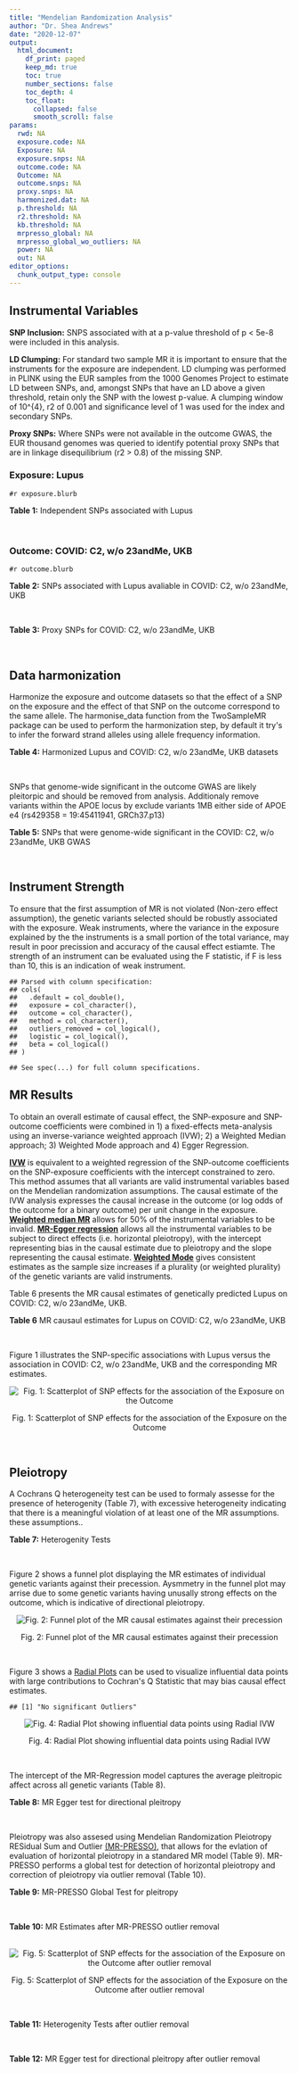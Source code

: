 ```yaml
---
title: "Mendelian Randomization Analysis"
author: "Dr. Shea Andrews"
date: "2020-12-07"
output:
  html_document:
    df_print: paged
    keep_md: true
    toc: true
    number_sections: false
    toc_depth: 4
    toc_float:
      collapsed: false
      smooth_scroll: false
params:
  rwd: NA
  exposure.code: NA
  Exposure: NA
  exposure.snps: NA
  outcome.code: NA
  Outcome: NA
  outcome.snps: NA
  proxy.snps: NA
  harmonized.dat: NA
  p.threshold: NA
  r2.threshold: NA
  kb.threshold: NA
  mrpresso_global: NA
  mrpresso_global_wo_outliers: NA
  power: NA
  out: NA
editor_options:
  chunk_output_type: console
---
```







## Instrumental Variables
**SNP Inclusion:** SNPS associated with at a p-value threshold of p < 5e-8 were included in this analysis.
<br>

**LD Clumping:** For standard two sample MR it is important to ensure that the instruments for the exposure are independent. LD clumping was performed in PLINK using the EUR samples from the 1000 Genomes Project to estimate LD between SNPs, and, amongst SNPs that have an LD above a given threshold, retain only the SNP with the lowest p-value. A clumping window of 10^{4}, r2 of 0.001 and significance level of 1 was used for the index and secondary SNPs.
<br>

**Proxy SNPs:** Where SNPs were not available in the outcome GWAS, the EUR thousand genomes was queried to identify potential proxy SNPs that are in linkage disequilibrium (r2 > 0.8) of the missing SNP.
<br>

### Exposure: Lupus
`#r exposure.blurb`
<br>

**Table 1:** Independent SNPs associated with Lupus
<div data-pagedtable="false">
  <script data-pagedtable-source type="application/json">
{"columns":[{"label":["SNP"],"name":[1],"type":["chr"],"align":["left"]},{"label":["CHROM"],"name":[2],"type":["dbl"],"align":["right"]},{"label":["POS"],"name":[3],"type":["dbl"],"align":["right"]},{"label":["REF"],"name":[4],"type":["chr"],"align":["left"]},{"label":["ALT"],"name":[5],"type":["chr"],"align":["left"]},{"label":["AF"],"name":[6],"type":["dbl"],"align":["right"]},{"label":["BETA"],"name":[7],"type":["dbl"],"align":["right"]},{"label":["SE"],"name":[8],"type":["dbl"],"align":["right"]},{"label":["Z"],"name":[9],"type":["dbl"],"align":["right"]},{"label":["P"],"name":[10],"type":["dbl"],"align":["right"]},{"label":["N"],"name":[11],"type":["dbl"],"align":["right"]},{"label":["TRAIT"],"name":[12],"type":["chr"],"align":["left"]}],"data":[{"1":"rs4661543","2":"1","3":"15229101","4":"T","5":"G","6":"0.89366400","7":"0.2744370","8":"0.04237546","9":"6.476320","10":"9.39891e-11","11":"23210","12":"Lupus"},{"1":"rs6679677","2":"1","3":"114303808","4":"C","5":"A","6":"0.13198000","7":"0.3364722","8":"0.04648538","9":"7.238238","10":"4.54552e-13","11":"23210","12":"Lupus"},{"1":"rs6671847","2":"1","3":"161478810","4":"G","5":"A","6":"0.43811600","7":"0.1988509","8":"0.02896508","9":"6.865193","10":"6.64016e-12","11":"23210","12":"Lupus"},{"1":"rs10912578","2":"1","3":"173251856","4":"A","5":"G","6":"0.69282600","7":"-0.2468600","8":"0.03099180","9":"-7.965340","10":"1.64776e-15","11":"23210","12":"Lupus"},{"1":"rs4916215","2":"1","3":"173314540","4":"C","5":"T","6":"0.77431100","7":"0.2231440","8":"0.03396932","9":"6.568970","10":"5.06636e-11","11":"23210","12":"Lupus"},{"1":"rs17849501","2":"1","3":"183542323","4":"C","5":"T","6":"0.04266520","7":"0.8109302","8":"0.04986423","9":"16.262763","10":"1.81370e-59","11":"23210","12":"Lupus"},{"1":"rs12094036","2":"1","3":"183558174","4":"T","5":"C","6":"0.06648550","7":"-0.3285041","8":"0.05785948","9":"-5.677618","10":"1.36583e-08","11":"23210","12":"Lupus"},{"1":"rs34703115","2":"2","3":"40282854","4":"T","5":"C","6":"0.05253620","7":"-0.6161861","8":"0.10477761","9":"-5.880895","10":"4.08053e-09","11":"23210","12":"Lupus"},{"1":"rs268124","2":"2","3":"65654364","4":"C","5":"T","6":"0.70927300","7":"0.1863300","8":"0.03237026","9":"5.756200","10":"8.60306e-09","11":"23210","12":"Lupus"},{"1":"rs13019891","2":"2","3":"113829869","4":"G","5":"T","6":"0.42580400","7":"-0.5621189","8":"0.02903360","9":"-19.360981","10":"1.64719e-83","11":"23210","12":"Lupus"},{"1":"rs2459611","2":"2","3":"191939187","4":"C","5":"T","6":"0.91986900","7":"0.2613650","8":"0.04524500","9":"5.776660","10":"7.62003e-09","11":"23210","12":"Lupus"},{"1":"rs4274624","2":"2","3":"191958656","4":"C","5":"T","6":"0.79354100","7":"-0.5596160","8":"0.03267912","9":"-17.124600","10":"9.73273e-66","11":"23210","12":"Lupus"},{"1":"rs10048743","2":"2","3":"213890232","4":"G","5":"T","6":"0.86960500","7":"-0.2311120","8":"0.04120563","9":"-5.608740","10":"2.03803e-08","11":"23210","12":"Lupus"},{"1":"rs10200680","2":"2","3":"223961877","4":"C","5":"T","6":"0.12876900","7":"-0.2484614","8":"0.04248350","9":"-5.848421","10":"4.96262e-09","11":"23210","12":"Lupus"},{"1":"rs2573219","2":"2","3":"233288667","4":"A","5":"C","6":"0.11355300","7":"0.5877867","8":"0.04292917","9":"13.692012","10":"1.13327e-42","11":"23210","12":"Lupus"},{"1":"rs9852014","2":"3","3":"129084581","4":"A","5":"G","6":"0.08055150","7":"0.6205765","8":"0.04927268","9":"12.594737","10":"2.25712e-36","11":"23210","12":"Lupus"},{"1":"rs1464446","2":"3","3":"146601295","4":"G","5":"T","6":"0.19522400","7":"-0.3285041","8":"0.04014973","9":"-8.181975","10":"2.79229e-16","11":"23210","12":"Lupus"},{"1":"rs13136219","2":"4","3":"102743687","4":"C","5":"T","6":"0.33503600","7":"-0.1743534","8":"0.02778696","9":"-6.274648","10":"3.50427e-10","11":"23210","12":"Lupus"},{"1":"rs4388254","2":"5","3":"133428601","4":"C","5":"T","6":"0.04080520","7":"0.3784364","8":"0.06039767","9":"6.265745","10":"3.71046e-10","11":"23210","12":"Lupus"},{"1":"rs1078324","2":"5","3":"149202268","4":"C","5":"A","6":"0.06524100","7":"-0.7133499","8":"0.07816647","9":"-9.126034","10":"7.10544e-20","11":"23210","12":"Lupus"},{"1":"rs6889239","2":"5","3":"150457771","4":"T","5":"C","6":"0.25117800","7":"0.2776317","8":"0.03173996","9":"8.747072","10":"2.18960e-18","11":"23210","12":"Lupus"},{"1":"rs2431697","2":"5","3":"159879978","4":"T","5":"C","6":"0.40740100","7":"-0.2231436","8":"0.02929643","9":"-7.616749","10":"2.60144e-14","11":"23210","12":"Lupus"},{"1":"rs12524498","2":"6","3":"31444187","4":"G","5":"T","6":"0.02318840","7":"-0.6733446","8":"0.12079282","9":"-5.574376","10":"2.48419e-08","11":"23210","12":"Lupus"},{"1":"rs389884","2":"6","3":"31940897","4":"A","5":"G","6":"0.10729800","7":"0.9282193","8":"0.04323190","9":"21.470703","10":"2.92560e-102","11":"23210","12":"Lupus"},{"1":"rs79197920","2":"6","3":"32455569","4":"C","5":"T","6":"0.65625000","7":"-0.4510760","8":"0.03341812","9":"-13.497900","10":"1.60819e-41","11":"23210","12":"Lupus"},{"1":"rs113753702","2":"6","3":"32471064","4":"T","5":"C","6":"0.43790100","7":"-0.3856625","8":"0.03422480","9":"-11.268508","10":"1.87724e-29","11":"23210","12":"Lupus"},{"1":"rs77062257","2":"6","3":"32620764","4":"A","5":"T","6":"0.16741300","7":"-0.4620355","8":"0.04802120","9":"-9.621488","10":"6.48854e-22","11":"23210","12":"Lupus"},{"1":"rs2097294","2":"6","3":"32779583","4":"C","5":"T","6":"0.00875099","7":"0.6981347","8":"0.06965172","9":"10.023223","10":"1.20508e-23","11":"23210","12":"Lupus"},{"1":"rs7768653","2":"6","3":"106574794","4":"C","5":"T","6":"0.60770100","7":"-0.2070140","8":"0.02968907","9":"-6.972740","10":"3.10827e-12","11":"23210","12":"Lupus"},{"1":"rs58721818","2":"6","3":"138243739","4":"C","5":"T","6":"0.03142030","7":"0.6575200","8":"0.07559407","9":"8.698037","10":"3.37674e-18","11":"23210","12":"Lupus"},{"1":"rs35000415","2":"7","3":"128585616","4":"C","5":"T","6":"0.14785900","7":"0.5877867","8":"0.04153895","9":"14.150252","10":"1.86090e-45","11":"23210","12":"Lupus"},{"1":"rs2736332","2":"8","3":"11339965","4":"G","5":"C","6":"0.24709300","7":"0.2776317","8":"0.03206938","9":"8.657222","10":"4.83401e-18","11":"23210","12":"Lupus"},{"1":"rs7823055","2":"8","3":"55511676","4":"G","5":"T","6":"0.57587300","7":"-0.3506570","8":"0.02862084","9":"-12.251800","10":"1.64303e-34","11":"23210","12":"Lupus"},{"1":"rs7097397","2":"10","3":"50025396","4":"G","5":"A","6":"0.35511500","7":"-0.1863296","8":"0.02871184","9":"-6.489643","10":"8.60398e-11","11":"23210","12":"Lupus"},{"1":"rs7899626","2":"10","3":"63825561","4":"C","5":"T","6":"0.32037800","7":"0.1823216","8":"0.03325319","9":"5.482830","10":"4.18576e-08","11":"23210","12":"Lupus"},{"1":"rs58688157","2":"11","3":"625085","4":"A","5":"G","6":"0.26210400","7":"-0.2231436","8":"0.03356474","9":"-6.648154","10":"2.96791e-11","11":"23210","12":"Lupus"},{"1":"rs353608","2":"11","3":"35101738","4":"A","5":"G","6":"0.53012700","7":"0.1863300","8":"0.02801977","9":"6.649930","10":"2.93228e-11","11":"23210","12":"Lupus"},{"1":"rs73050535","2":"12","3":"5012503","4":"C","5":"T","6":"0.01180100","7":"-0.7133499","8":"0.12413416","9":"-5.746604","10":"9.10536e-09","11":"23210","12":"Lupus"},{"1":"rs597808","2":"12","3":"111973358","4":"A","5":"G","6":"0.54462300","7":"-0.1625189","8":"0.02947364","9":"-5.514043","10":"3.50683e-08","11":"23210","12":"Lupus"},{"1":"rs1143679","2":"16","3":"31276811","4":"G","5":"A","6":"0.12236000","7":"0.5822156","8":"0.03998663","9":"14.560256","10":"5.02694e-48","11":"23210","12":"Lupus"},{"1":"rs13332649","2":"16","3":"85966683","4":"A","5":"G","6":"0.23690900","7":"-0.3147107","8":"0.03756825","9":"-8.377040","10":"5.42755e-17","11":"23210","12":"Lupus"},{"1":"rs143123127","2":"17","3":"38007190","4":"G","5":"A","6":"0.05919850","7":"0.4700036","8":"0.08403420","9":"5.593004","10":"2.23174e-08","11":"23210","12":"Lupus"},{"1":"rs35251378","2":"19","3":"10459969","4":"G","5":"A","6":"0.28126200","7":"-0.2357223","8":"0.03242656","9":"-7.269422","10":"3.61030e-13","11":"23210","12":"Lupus"},{"1":"rs73068668","2":"19","3":"55763262","4":"G","5":"A","6":"0.05480940","7":"-0.3147107","8":"0.05749035","9":"-5.474149","10":"4.39618e-08","11":"23210","12":"Lupus"},{"1":"rs3747093","2":"22","3":"21984379","4":"G","5":"A","6":"0.19129500","7":"0.2623643","8":"0.03450549","9":"7.603552","10":"2.88112e-14","11":"23210","12":"Lupus"}],"options":{"columns":{"min":{},"max":[10]},"rows":{"min":[10],"max":[10]},"pages":{}}}
  </script>
</div>
<br>

### Outcome: COVID: C2, w/o 23andMe, UKB
`#r outcome.blurb`
<br>

**Table 2:** SNPs associated with Lupus avaliable in COVID: C2, w/o 23andMe, UKB
<div data-pagedtable="false">
  <script data-pagedtable-source type="application/json">
{"columns":[{"label":["SNP"],"name":[1],"type":["chr"],"align":["left"]},{"label":["CHROM"],"name":[2],"type":["dbl"],"align":["right"]},{"label":["POS"],"name":[3],"type":["dbl"],"align":["right"]},{"label":["REF"],"name":[4],"type":["chr"],"align":["left"]},{"label":["ALT"],"name":[5],"type":["chr"],"align":["left"]},{"label":["AF"],"name":[6],"type":["dbl"],"align":["right"]},{"label":["BETA"],"name":[7],"type":["dbl"],"align":["right"]},{"label":["SE"],"name":[8],"type":["dbl"],"align":["right"]},{"label":["Z"],"name":[9],"type":["dbl"],"align":["right"]},{"label":["P"],"name":[10],"type":["dbl"],"align":["right"]},{"label":["N"],"name":[11],"type":["dbl"],"align":["right"]},{"label":["TRAIT"],"name":[12],"type":["chr"],"align":["left"]}],"data":[{"1":"rs4661543","2":"1","3":"15229101","4":"T","5":"G","6":"0.87790","7":"0.0313680","8":"0.023148","9":"1.35510627","10":"0.17540","11":"875223","12":"covid_vs._population__eur_w/o_23andMe__ukbb"},{"1":"rs6679677","2":"1","3":"114303808","4":"C","5":"A","6":"0.13620","7":"-0.0176830","8":"0.025996","9":"-0.68022003","10":"0.49640","11":"926803","12":"covid_vs._population__eur_w/o_23andMe__ukbb"},{"1":"rs6671847","2":"1","3":"161478810","4":"G","5":"A","6":"0.48470","7":"0.0169070","8":"0.017049","9":"0.99167107","10":"0.32140","11":"910464","12":"covid_vs._population__eur_w/o_23andMe__ukbb"},{"1":"rs10912578","2":"1","3":"173251856","4":"A","5":"G","6":"0.67670","7":"-0.0110020","8":"0.019658","9":"-0.55967036","10":"0.57570","11":"902008","12":"covid_vs._population__eur_w/o_23andMe__ukbb"},{"1":"rs4916215","2":"1","3":"173314540","4":"C","5":"T","6":"0.74930","7":"-0.0117020","8":"0.017533","9":"-0.66742714","10":"0.50450","11":"921184","12":"covid_vs._population__eur_w/o_23andMe__ukbb"},{"1":"rs17849501","2":"1","3":"183542323","4":"C","5":"T","6":"0.05602","7":"0.0149550","8":"0.035442","9":"0.42195700","10":"0.67310","11":"921184","12":"covid_vs._population__eur_w/o_23andMe__ukbb"},{"1":"rs12094036","2":"1","3":"183558174","4":"T","5":"C","6":"0.08955","7":"0.0340510","8":"0.028721","9":"1.18557850","10":"0.23580","11":"921184","12":"covid_vs._population__eur_w/o_23andMe__ukbb"},{"1":"rs34703115","2":"2","3":"40282854","4":"T","5":"C","6":"0.04201","7":"0.0235170","8":"0.045117","9":"0.52124476","10":"0.60220","11":"926803","12":"covid_vs._population__eur_w/o_23andMe__ukbb"},{"1":"rs268124","2":"2","3":"65654364","4":"C","5":"T","6":"0.70250","7":"-0.0169730","8":"0.019014","9":"-0.89265804","10":"0.37200","11":"916747","12":"covid_vs._population__eur_w/o_23andMe__ukbb"},{"1":"rs13019891","2":"2","3":"113829869","4":"G","5":"T","6":"0.44820","7":"-0.0017988","8":"0.016629","9":"-0.10817247","10":"0.91390","11":"916747","12":"covid_vs._population__eur_w/o_23andMe__ukbb"},{"1":"rs2459611","2":"2","3":"191939187","4":"C","5":"T","6":"0.90770","7":"0.0045164","8":"0.026956","9":"0.16754711","10":"0.86690","11":"916747","12":"covid_vs._population__eur_w/o_23andMe__ukbb"},{"1":"rs4274624","2":"2","3":"191958656","4":"C","5":"T","6":"0.77130","7":"0.0116180","8":"0.018555","9":"0.62613851","10":"0.53120","11":"926803","12":"covid_vs._population__eur_w/o_23andMe__ukbb"},{"1":"rs10048743","2":"2","3":"213890232","4":"G","5":"T","6":"0.82940","7":"-0.0187030","8":"0.022074","9":"-0.84728640","10":"0.39680","11":"926800","12":"covid_vs._population__eur_w/o_23andMe__ukbb"},{"1":"rs10200680","2":"2","3":"223961877","4":"C","5":"T","6":"0.15470","7":"0.0323790","8":"0.021743","9":"1.48916893","10":"0.13640","11":"926803","12":"covid_vs._population__eur_w/o_23andMe__ukbb"},{"1":"rs2573219","2":"2","3":"233288667","4":"A","5":"C","6":"0.10090","7":"-0.0374860","8":"0.026927","9":"-1.39213429","10":"0.16390","11":"926803","12":"covid_vs._population__eur_w/o_23andMe__ukbb"},{"1":"rs9852014","2":"3","3":"129084581","4":"A","5":"G","6":"0.08735","7":"-0.0046605","8":"0.031460","9":"-0.14814050","10":"0.88220","11":"916747","12":"covid_vs._population__eur_w/o_23andMe__ukbb"},{"1":"rs1464446","2":"3","3":"146601295","4":"G","5":"T","6":"0.20010","7":"-0.0135710","8":"0.021532","9":"-0.63027122","10":"0.52850","11":"917019","12":"covid_vs._population__eur_w/o_23andMe__ukbb"},{"1":"rs13136219","2":"4","3":"102743687","4":"C","5":"T","6":"0.35160","7":"-0.0043927","8":"0.015877","9":"-0.27667066","10":"0.78200","11":"926803","12":"covid_vs._population__eur_w/o_23andMe__ukbb"},{"1":"rs4388254","2":"5","3":"133428601","4":"C","5":"T","6":"0.07271","7":"0.0378050","8":"0.037239","9":"1.01519912","10":"0.31000","11":"916747","12":"covid_vs._population__eur_w/o_23andMe__ukbb"},{"1":"rs1078324","2":"5","3":"149202268","4":"C","5":"A","6":"0.06479","7":"0.0449480","8":"0.032235","9":"1.39438499","10":"0.16320","11":"926139","12":"covid_vs._population__eur_w/o_23andMe__ukbb"},{"1":"rs6889239","2":"5","3":"150457771","4":"T","5":"C","6":"0.25960","7":"-0.0164640","8":"0.018831","9":"-0.87430301","10":"0.38190","11":"916747","12":"covid_vs._population__eur_w/o_23andMe__ukbb"},{"1":"rs2431697","2":"5","3":"159879978","4":"T","5":"C","6":"0.40810","7":"-0.0280160","8":"0.015438","9":"-1.81474284","10":"0.06957","11":"926803","12":"covid_vs._population__eur_w/o_23andMe__ukbb"},{"1":"rs12524498","2":"6","3":"31444187","4":"G","5":"T","6":"0.03714","7":"0.0270040","8":"0.055720","9":"0.48463747","10":"0.62790","11":"896753","12":"covid_vs._population__eur_w/o_23andMe__ukbb"},{"1":"rs389884","2":"6","3":"31940897","4":"A","5":"G","6":"0.10850","7":"-0.0193300","8":"0.027588","9":"-0.70066696","10":"0.48350","11":"900868","12":"covid_vs._population__eur_w/o_23andMe__ukbb"},{"1":"rs77062257","2":"6","3":"32620764","4":"A","5":"T","6":"0.12960","7":"-0.0491640","8":"0.031086","9":"-1.58154796","10":"0.11380","11":"536800","12":"covid_vs._population__eur_w/o_23andMe__ukbb"},{"1":"rs7768653","2":"6","3":"106574794","4":"C","5":"T","6":"0.56950","7":"0.0098801","8":"0.015812","9":"0.62484822","10":"0.53210","11":"926139","12":"covid_vs._population__eur_w/o_23andMe__ukbb"},{"1":"rs58721818","2":"6","3":"138243739","4":"C","5":"T","6":"0.03662","7":"-0.0041419","8":"0.047220","9":"-0.08771495","10":"0.93010","11":"927102","12":"covid_vs._population__eur_w/o_23andMe__ukbb"},{"1":"rs35000415","2":"7","3":"128585616","4":"C","5":"T","6":"0.14350","7":"0.0129990","8":"0.023855","9":"0.54491721","10":"0.58580","11":"927103","12":"covid_vs._population__eur_w/o_23andMe__ukbb"},{"1":"rs2736332","2":"8","3":"11339965","4":"G","5":"C","6":"0.25610","7":"0.0082380","8":"0.017454","9":"0.47198350","10":"0.63690","11":"927103","12":"covid_vs._population__eur_w/o_23andMe__ukbb"},{"1":"rs7823055","2":"8","3":"55511676","4":"G","5":"T","6":"0.56600","7":"0.0167740","8":"0.018614","9":"0.90114967","10":"0.36750","11":"907627","12":"covid_vs._population__eur_w/o_23andMe__ukbb"},{"1":"rs7097397","2":"10","3":"50025396","4":"G","5":"A","6":"0.36690","7":"0.0189320","8":"0.015778","9":"1.19989859","10":"0.23020","11":"926803","12":"covid_vs._population__eur_w/o_23andMe__ukbb"},{"1":"rs7899626","2":"10","3":"63825561","4":"C","5":"T","6":"0.34140","7":"-0.0047033","8":"0.017783","9":"-0.26448293","10":"0.79140","11":"916747","12":"covid_vs._population__eur_w/o_23andMe__ukbb"},{"1":"rs58688157","2":"11","3":"625085","4":"A","5":"G","6":"0.24380","7":"0.0211920","8":"0.018671","9":"1.13502223","10":"0.25640","11":"916747","12":"covid_vs._population__eur_w/o_23andMe__ukbb"},{"1":"rs353608","2":"11","3":"35101738","4":"A","5":"G","6":"0.51810","7":"0.0088334","8":"0.016565","9":"0.53325687","10":"0.59390","11":"916083","12":"covid_vs._population__eur_w/o_23andMe__ukbb"},{"1":"rs73050535","2":"12","3":"5012503","4":"C","5":"T","6":"0.02258","7":"0.0772470","8":"0.055848","9":"1.38316502","10":"0.16660","11":"920820","12":"covid_vs._population__eur_w/o_23andMe__ukbb"},{"1":"rs597808","2":"12","3":"111973358","4":"A","5":"G","6":"0.57020","7":"0.0230790","8":"0.016884","9":"1.36691542","10":"0.17160","11":"910686","12":"covid_vs._population__eur_w/o_23andMe__ukbb"},{"1":"rs1143679","2":"16","3":"31276811","4":"G","5":"A","6":"0.12280","7":"-0.0432830","8":"0.025979","9":"-1.66607645","10":"0.09569","11":"910986","12":"covid_vs._population__eur_w/o_23andMe__ukbb"},{"1":"rs13332649","2":"16","3":"85966683","4":"A","5":"G","6":"0.27230","7":"0.0311980","8":"0.018573","9":"1.67975017","10":"0.09300","11":"926803","12":"covid_vs._population__eur_w/o_23andMe__ukbb"},{"1":"rs35251378","2":"19","3":"10459969","4":"G","5":"A","6":"0.27230","7":"0.0393280","8":"0.018376","9":"2.14018285","10":"0.03234","11":"916747","12":"covid_vs._population__eur_w/o_23andMe__ukbb"},{"1":"rs73068668","2":"19","3":"55763262","4":"G","5":"A","6":"0.07870","7":"-0.0604960","8":"0.032455","9":"-1.86399630","10":"0.06232","11":"916747","12":"covid_vs._population__eur_w/o_23andMe__ukbb"},{"1":"rs3747093","2":"22","3":"21984379","4":"G","5":"A","6":"0.23850","7":"0.0317960","8":"0.020415","9":"1.55748224","10":"0.11940","11":"916747","12":"covid_vs._population__eur_w/o_23andMe__ukbb"},{"1":"rs79197920","2":"NA","3":"NA","4":"NA","5":"NA","6":"NA","7":"NA","8":"NA","9":"NA","10":"NA","11":"NA","12":"NA"},{"1":"rs113753702","2":"NA","3":"NA","4":"NA","5":"NA","6":"NA","7":"NA","8":"NA","9":"NA","10":"NA","11":"NA","12":"NA"},{"1":"rs2097294","2":"NA","3":"NA","4":"NA","5":"NA","6":"NA","7":"NA","8":"NA","9":"NA","10":"NA","11":"NA","12":"NA"},{"1":"rs143123127","2":"NA","3":"NA","4":"NA","5":"NA","6":"NA","7":"NA","8":"NA","9":"NA","10":"NA","11":"NA","12":"NA"}],"options":{"columns":{"min":{},"max":[10]},"rows":{"min":[10],"max":[10]},"pages":{}}}
  </script>
</div>
<br>

**Table 3:** Proxy SNPs for COVID: C2, w/o 23andMe, UKB
<div data-pagedtable="false">
  <script data-pagedtable-source type="application/json">
{"columns":[{"label":["target_snp"],"name":[1],"type":["chr"],"align":["left"]},{"label":["proxy_snp"],"name":[2],"type":["chr"],"align":["left"]},{"label":["ld.r2"],"name":[3],"type":["dbl"],"align":["right"]},{"label":["Dprime"],"name":[4],"type":["dbl"],"align":["right"]},{"label":["PHASE"],"name":[5],"type":["chr"],"align":["left"]},{"label":["X12"],"name":[6],"type":["lgl"],"align":["right"]},{"label":["CHROM"],"name":[7],"type":["dbl"],"align":["right"]},{"label":["POS"],"name":[8],"type":["dbl"],"align":["right"]},{"label":["REF.proxy"],"name":[9],"type":["chr"],"align":["left"]},{"label":["ALT.proxy"],"name":[10],"type":["lgl"],"align":["right"]},{"label":["AF"],"name":[11],"type":["dbl"],"align":["right"]},{"label":["BETA"],"name":[12],"type":["dbl"],"align":["right"]},{"label":["SE"],"name":[13],"type":["dbl"],"align":["right"]},{"label":["Z"],"name":[14],"type":["dbl"],"align":["right"]},{"label":["P"],"name":[15],"type":["dbl"],"align":["right"]},{"label":["N"],"name":[16],"type":["dbl"],"align":["right"]},{"label":["TRAIT"],"name":[17],"type":["chr"],"align":["left"]},{"label":["ref"],"name":[18],"type":["chr"],"align":["left"]},{"label":["ref.proxy"],"name":[19],"type":["lgl"],"align":["right"]},{"label":["alt"],"name":[20],"type":["chr"],"align":["left"]},{"label":["alt.proxy"],"name":[21],"type":["chr"],"align":["left"]},{"label":["ALT"],"name":[22],"type":["chr"],"align":["left"]},{"label":["REF"],"name":[23],"type":["chr"],"align":["left"]},{"label":["proxy.outcome"],"name":[24],"type":["lgl"],"align":["right"]}],"data":[{"1":"rs143123127","2":"rs112876941","3":"1","4":"1","5":"AT/GA","6":"NA","7":"17","8":"37922804","9":"A","10":"TRUE","11":"0.05542","12":"-0.013916","13":"0.04114","14":"-0.3382596","15":"0.7352","16":"926803","17":"covid_vs._population__eur_w/o_23andMe__ukbb","18":"A","19":"TRUE","20":"G","21":"A","22":"A","23":"G","24":"TRUE"},{"1":"rs79197920","2":"NA","3":"NA","4":"NA","5":"NA","6":"NA","7":"NA","8":"NA","9":"NA","10":"NA","11":"NA","12":"NA","13":"NA","14":"NA","15":"NA","16":"NA","17":"NA","18":"NA","19":"NA","20":"NA","21":"NA","22":"NA","23":"NA","24":"NA"},{"1":"rs113753702","2":"NA","3":"NA","4":"NA","5":"NA","6":"NA","7":"NA","8":"NA","9":"NA","10":"NA","11":"NA","12":"NA","13":"NA","14":"NA","15":"NA","16":"NA","17":"NA","18":"NA","19":"NA","20":"NA","21":"NA","22":"NA","23":"NA","24":"NA"},{"1":"rs2097294","2":"NA","3":"NA","4":"NA","5":"NA","6":"NA","7":"NA","8":"NA","9":"NA","10":"NA","11":"NA","12":"NA","13":"NA","14":"NA","15":"NA","16":"NA","17":"NA","18":"NA","19":"NA","20":"NA","21":"NA","22":"NA","23":"NA","24":"NA"}],"options":{"columns":{"min":{},"max":[10]},"rows":{"min":[10],"max":[10]},"pages":{}}}
  </script>
</div>
<br>

## Data harmonization
Harmonize the exposure and outcome datasets so that the effect of a SNP on the exposure and the effect of that SNP on the outcome correspond to the same allele. The harmonise_data function from the TwoSampleMR package can be used to perform the harmonization step, by default it try's to infer the forward strand alleles using allele frequency information.
<br>

**Table 4:** Harmonized Lupus and COVID: C2, w/o 23andMe, UKB datasets
<div data-pagedtable="false">
  <script data-pagedtable-source type="application/json">
{"columns":[{"label":["SNP"],"name":[1],"type":["chr"],"align":["left"]},{"label":["effect_allele.exposure"],"name":[2],"type":["chr"],"align":["left"]},{"label":["other_allele.exposure"],"name":[3],"type":["chr"],"align":["left"]},{"label":["effect_allele.outcome"],"name":[4],"type":["chr"],"align":["left"]},{"label":["other_allele.outcome"],"name":[5],"type":["chr"],"align":["left"]},{"label":["beta.exposure"],"name":[6],"type":["dbl"],"align":["right"]},{"label":["beta.outcome"],"name":[7],"type":["dbl"],"align":["right"]},{"label":["eaf.exposure"],"name":[8],"type":["dbl"],"align":["right"]},{"label":["eaf.outcome"],"name":[9],"type":["dbl"],"align":["right"]},{"label":["remove"],"name":[10],"type":["lgl"],"align":["right"]},{"label":["palindromic"],"name":[11],"type":["lgl"],"align":["right"]},{"label":["ambiguous"],"name":[12],"type":["lgl"],"align":["right"]},{"label":["id.outcome"],"name":[13],"type":["chr"],"align":["left"]},{"label":["chr.outcome"],"name":[14],"type":["dbl"],"align":["right"]},{"label":["pos.outcome"],"name":[15],"type":["dbl"],"align":["right"]},{"label":["se.outcome"],"name":[16],"type":["dbl"],"align":["right"]},{"label":["z.outcome"],"name":[17],"type":["dbl"],"align":["right"]},{"label":["pval.outcome"],"name":[18],"type":["dbl"],"align":["right"]},{"label":["samplesize.outcome"],"name":[19],"type":["dbl"],"align":["right"]},{"label":["outcome"],"name":[20],"type":["chr"],"align":["left"]},{"label":["mr_keep.outcome"],"name":[21],"type":["lgl"],"align":["right"]},{"label":["pval_origin.outcome"],"name":[22],"type":["chr"],"align":["left"]},{"label":["chr.exposure"],"name":[23],"type":["dbl"],"align":["right"]},{"label":["pos.exposure"],"name":[24],"type":["dbl"],"align":["right"]},{"label":["se.exposure"],"name":[25],"type":["dbl"],"align":["right"]},{"label":["z.exposure"],"name":[26],"type":["dbl"],"align":["right"]},{"label":["pval.exposure"],"name":[27],"type":["dbl"],"align":["right"]},{"label":["samplesize.exposure"],"name":[28],"type":["dbl"],"align":["right"]},{"label":["exposure"],"name":[29],"type":["chr"],"align":["left"]},{"label":["mr_keep.exposure"],"name":[30],"type":["lgl"],"align":["right"]},{"label":["pval_origin.exposure"],"name":[31],"type":["chr"],"align":["left"]},{"label":["id.exposure"],"name":[32],"type":["chr"],"align":["left"]},{"label":["action"],"name":[33],"type":["dbl"],"align":["right"]},{"label":["mr_keep"],"name":[34],"type":["lgl"],"align":["right"]},{"label":["pt"],"name":[35],"type":["dbl"],"align":["right"]},{"label":["pleitropy_keep"],"name":[36],"type":["lgl"],"align":["right"]},{"label":["mrpresso_RSSobs"],"name":[37],"type":["lgl"],"align":["right"]},{"label":["mrpresso_pval"],"name":[38],"type":["lgl"],"align":["right"]},{"label":["mrpresso_keep"],"name":[39],"type":["lgl"],"align":["right"]}],"data":[{"1":"rs10048743","2":"T","3":"G","4":"T","5":"G","6":"-0.2311120","7":"-0.0187030","8":"0.8696050","9":"0.82940","10":"FALSE","11":"FALSE","12":"FALSE","13":"smSrbu","14":"2","15":"213890232","16":"0.022074","17":"-0.84728640","18":"0.39680","19":"926800","20":"covidhgi2020anaC2v4eurwoukbb","21":"TRUE","22":"reported","23":"2","24":"213890232","25":"0.04120563","26":"-5.608740","27":"2.03803e-08","28":"23210","29":"Betham2015lupus","30":"TRUE","31":"reported","32":"12dRhV","33":"2","34":"TRUE","35":"5e-08","36":"TRUE","37":"NA","38":"NA","39":"TRUE"},{"1":"rs10200680","2":"T","3":"C","4":"T","5":"C","6":"-0.2484614","7":"0.0323790","8":"0.1287690","9":"0.15470","10":"FALSE","11":"FALSE","12":"FALSE","13":"smSrbu","14":"2","15":"223961877","16":"0.021743","17":"1.48916893","18":"0.13640","19":"926803","20":"covidhgi2020anaC2v4eurwoukbb","21":"TRUE","22":"reported","23":"2","24":"223961877","25":"0.04248350","26":"-5.848421","27":"4.96262e-09","28":"23210","29":"Betham2015lupus","30":"TRUE","31":"reported","32":"12dRhV","33":"2","34":"TRUE","35":"5e-08","36":"TRUE","37":"NA","38":"NA","39":"TRUE"},{"1":"rs1078324","2":"A","3":"C","4":"A","5":"C","6":"-0.7133499","7":"0.0449480","8":"0.0652410","9":"0.06479","10":"FALSE","11":"FALSE","12":"FALSE","13":"smSrbu","14":"5","15":"149202268","16":"0.032235","17":"1.39438499","18":"0.16320","19":"926139","20":"covidhgi2020anaC2v4eurwoukbb","21":"TRUE","22":"reported","23":"5","24":"149202268","25":"0.07816647","26":"-9.126034","27":"7.10544e-20","28":"23210","29":"Betham2015lupus","30":"TRUE","31":"reported","32":"12dRhV","33":"2","34":"TRUE","35":"5e-08","36":"TRUE","37":"NA","38":"NA","39":"TRUE"},{"1":"rs10912578","2":"G","3":"A","4":"G","5":"A","6":"-0.2468600","7":"-0.0110020","8":"0.6928260","9":"0.67670","10":"FALSE","11":"FALSE","12":"FALSE","13":"smSrbu","14":"1","15":"173251856","16":"0.019658","17":"-0.55967036","18":"0.57570","19":"902008","20":"covidhgi2020anaC2v4eurwoukbb","21":"TRUE","22":"reported","23":"1","24":"173251856","25":"0.03099180","26":"-7.965340","27":"1.64776e-15","28":"23210","29":"Betham2015lupus","30":"TRUE","31":"reported","32":"12dRhV","33":"2","34":"TRUE","35":"5e-08","36":"TRUE","37":"NA","38":"NA","39":"TRUE"},{"1":"rs1143679","2":"A","3":"G","4":"A","5":"G","6":"0.5822156","7":"-0.0432830","8":"0.1223600","9":"0.12280","10":"FALSE","11":"FALSE","12":"FALSE","13":"smSrbu","14":"16","15":"31276811","16":"0.025979","17":"-1.66607645","18":"0.09569","19":"910986","20":"covidhgi2020anaC2v4eurwoukbb","21":"TRUE","22":"reported","23":"16","24":"31276811","25":"0.03998663","26":"14.560256","27":"5.02694e-48","28":"23210","29":"Betham2015lupus","30":"TRUE","31":"reported","32":"12dRhV","33":"2","34":"TRUE","35":"5e-08","36":"TRUE","37":"NA","38":"NA","39":"TRUE"},{"1":"rs12094036","2":"C","3":"T","4":"C","5":"T","6":"-0.3285041","7":"0.0340510","8":"0.0664855","9":"0.08955","10":"FALSE","11":"FALSE","12":"FALSE","13":"smSrbu","14":"1","15":"183558174","16":"0.028721","17":"1.18557850","18":"0.23580","19":"921184","20":"covidhgi2020anaC2v4eurwoukbb","21":"TRUE","22":"reported","23":"1","24":"183558174","25":"0.05785948","26":"-5.677618","27":"1.36583e-08","28":"23210","29":"Betham2015lupus","30":"TRUE","31":"reported","32":"12dRhV","33":"2","34":"TRUE","35":"5e-08","36":"TRUE","37":"NA","38":"NA","39":"TRUE"},{"1":"rs12524498","2":"T","3":"G","4":"T","5":"G","6":"-0.6733446","7":"0.0270040","8":"0.0231884","9":"0.03714","10":"FALSE","11":"FALSE","12":"FALSE","13":"smSrbu","14":"6","15":"31444187","16":"0.055720","17":"0.48463747","18":"0.62790","19":"896753","20":"covidhgi2020anaC2v4eurwoukbb","21":"TRUE","22":"reported","23":"6","24":"31444187","25":"0.12079282","26":"-5.574376","27":"2.48419e-08","28":"23210","29":"Betham2015lupus","30":"TRUE","31":"reported","32":"12dRhV","33":"2","34":"TRUE","35":"5e-08","36":"TRUE","37":"NA","38":"NA","39":"TRUE"},{"1":"rs13019891","2":"T","3":"G","4":"T","5":"G","6":"-0.5621189","7":"-0.0017988","8":"0.4258040","9":"0.44820","10":"FALSE","11":"FALSE","12":"FALSE","13":"smSrbu","14":"2","15":"113829869","16":"0.016629","17":"-0.10817247","18":"0.91390","19":"916747","20":"covidhgi2020anaC2v4eurwoukbb","21":"TRUE","22":"reported","23":"2","24":"113829869","25":"0.02903360","26":"-19.360981","27":"1.64719e-83","28":"23210","29":"Betham2015lupus","30":"TRUE","31":"reported","32":"12dRhV","33":"2","34":"TRUE","35":"5e-08","36":"TRUE","37":"NA","38":"NA","39":"TRUE"},{"1":"rs13136219","2":"T","3":"C","4":"T","5":"C","6":"-0.1743534","7":"-0.0043927","8":"0.3350360","9":"0.35160","10":"FALSE","11":"FALSE","12":"FALSE","13":"smSrbu","14":"4","15":"102743687","16":"0.015877","17":"-0.27667066","18":"0.78200","19":"926803","20":"covidhgi2020anaC2v4eurwoukbb","21":"TRUE","22":"reported","23":"4","24":"102743687","25":"0.02778696","26":"-6.274648","27":"3.50427e-10","28":"23210","29":"Betham2015lupus","30":"TRUE","31":"reported","32":"12dRhV","33":"2","34":"TRUE","35":"5e-08","36":"TRUE","37":"NA","38":"NA","39":"TRUE"},{"1":"rs13332649","2":"G","3":"A","4":"G","5":"A","6":"-0.3147107","7":"0.0311980","8":"0.2369090","9":"0.27230","10":"FALSE","11":"FALSE","12":"FALSE","13":"smSrbu","14":"16","15":"85966683","16":"0.018573","17":"1.67975017","18":"0.09300","19":"926803","20":"covidhgi2020anaC2v4eurwoukbb","21":"TRUE","22":"reported","23":"16","24":"85966683","25":"0.03756825","26":"-8.377040","27":"5.42755e-17","28":"23210","29":"Betham2015lupus","30":"TRUE","31":"reported","32":"12dRhV","33":"2","34":"TRUE","35":"5e-08","36":"TRUE","37":"NA","38":"NA","39":"TRUE"},{"1":"rs143123127","2":"A","3":"G","4":"A","5":"G","6":"0.4700036","7":"-0.0139160","8":"0.0591985","9":"0.05542","10":"FALSE","11":"FALSE","12":"FALSE","13":"smSrbu","14":"17","15":"37922804","16":"0.041140","17":"-0.33825960","18":"0.73520","19":"926803","20":"covidhgi2020anaC2v4eurwoukbb","21":"TRUE","22":"reported","23":"17","24":"38007190","25":"0.08403420","26":"5.593004","27":"2.23174e-08","28":"23210","29":"Betham2015lupus","30":"TRUE","31":"reported","32":"12dRhV","33":"2","34":"TRUE","35":"5e-08","36":"TRUE","37":"NA","38":"NA","39":"TRUE"},{"1":"rs1464446","2":"T","3":"G","4":"T","5":"G","6":"-0.3285041","7":"-0.0135710","8":"0.1952240","9":"0.20010","10":"FALSE","11":"FALSE","12":"FALSE","13":"smSrbu","14":"3","15":"146601295","16":"0.021532","17":"-0.63027122","18":"0.52850","19":"917019","20":"covidhgi2020anaC2v4eurwoukbb","21":"TRUE","22":"reported","23":"3","24":"146601295","25":"0.04014973","26":"-8.181975","27":"2.79229e-16","28":"23210","29":"Betham2015lupus","30":"TRUE","31":"reported","32":"12dRhV","33":"2","34":"TRUE","35":"5e-08","36":"TRUE","37":"NA","38":"NA","39":"TRUE"},{"1":"rs17849501","2":"T","3":"C","4":"T","5":"C","6":"0.8109302","7":"0.0149550","8":"0.0426652","9":"0.05602","10":"FALSE","11":"FALSE","12":"FALSE","13":"smSrbu","14":"1","15":"183542323","16":"0.035442","17":"0.42195700","18":"0.67310","19":"921184","20":"covidhgi2020anaC2v4eurwoukbb","21":"TRUE","22":"reported","23":"1","24":"183542323","25":"0.04986423","26":"16.262763","27":"1.81370e-59","28":"23210","29":"Betham2015lupus","30":"TRUE","31":"reported","32":"12dRhV","33":"2","34":"TRUE","35":"5e-08","36":"TRUE","37":"NA","38":"NA","39":"TRUE"},{"1":"rs2431697","2":"C","3":"T","4":"C","5":"T","6":"-0.2231436","7":"-0.0280160","8":"0.4074010","9":"0.40810","10":"FALSE","11":"FALSE","12":"FALSE","13":"smSrbu","14":"5","15":"159879978","16":"0.015438","17":"-1.81474284","18":"0.06957","19":"926803","20":"covidhgi2020anaC2v4eurwoukbb","21":"TRUE","22":"reported","23":"5","24":"159879978","25":"0.02929643","26":"-7.616749","27":"2.60144e-14","28":"23210","29":"Betham2015lupus","30":"TRUE","31":"reported","32":"12dRhV","33":"2","34":"TRUE","35":"5e-08","36":"TRUE","37":"NA","38":"NA","39":"TRUE"},{"1":"rs2459611","2":"T","3":"C","4":"T","5":"C","6":"0.2613650","7":"0.0045164","8":"0.9198690","9":"0.90770","10":"FALSE","11":"FALSE","12":"FALSE","13":"smSrbu","14":"2","15":"191939187","16":"0.026956","17":"0.16754711","18":"0.86690","19":"916747","20":"covidhgi2020anaC2v4eurwoukbb","21":"TRUE","22":"reported","23":"2","24":"191939187","25":"0.04524500","26":"5.776660","27":"7.62003e-09","28":"23210","29":"Betham2015lupus","30":"TRUE","31":"reported","32":"12dRhV","33":"2","34":"TRUE","35":"5e-08","36":"TRUE","37":"NA","38":"NA","39":"TRUE"},{"1":"rs2573219","2":"C","3":"A","4":"C","5":"A","6":"0.5877867","7":"-0.0374860","8":"0.1135530","9":"0.10090","10":"FALSE","11":"FALSE","12":"FALSE","13":"smSrbu","14":"2","15":"233288667","16":"0.026927","17":"-1.39213429","18":"0.16390","19":"926803","20":"covidhgi2020anaC2v4eurwoukbb","21":"TRUE","22":"reported","23":"2","24":"233288667","25":"0.04292917","26":"13.692012","27":"1.13327e-42","28":"23210","29":"Betham2015lupus","30":"TRUE","31":"reported","32":"12dRhV","33":"2","34":"TRUE","35":"5e-08","36":"TRUE","37":"NA","38":"NA","39":"TRUE"},{"1":"rs268124","2":"T","3":"C","4":"T","5":"C","6":"0.1863300","7":"-0.0169730","8":"0.7092730","9":"0.70250","10":"FALSE","11":"FALSE","12":"FALSE","13":"smSrbu","14":"2","15":"65654364","16":"0.019014","17":"-0.89265804","18":"0.37200","19":"916747","20":"covidhgi2020anaC2v4eurwoukbb","21":"TRUE","22":"reported","23":"2","24":"65654364","25":"0.03237026","26":"5.756200","27":"8.60306e-09","28":"23210","29":"Betham2015lupus","30":"TRUE","31":"reported","32":"12dRhV","33":"2","34":"TRUE","35":"5e-08","36":"TRUE","37":"NA","38":"NA","39":"TRUE"},{"1":"rs2736332","2":"C","3":"G","4":"C","5":"G","6":"0.2776317","7":"0.0082380","8":"0.2470930","9":"0.25610","10":"FALSE","11":"TRUE","12":"FALSE","13":"smSrbu","14":"8","15":"11339965","16":"0.017454","17":"0.47198350","18":"0.63690","19":"927103","20":"covidhgi2020anaC2v4eurwoukbb","21":"TRUE","22":"reported","23":"8","24":"11339965","25":"0.03206938","26":"8.657222","27":"4.83401e-18","28":"23210","29":"Betham2015lupus","30":"TRUE","31":"reported","32":"12dRhV","33":"2","34":"TRUE","35":"5e-08","36":"TRUE","37":"NA","38":"NA","39":"TRUE"},{"1":"rs34703115","2":"C","3":"T","4":"C","5":"T","6":"-0.6161861","7":"0.0235170","8":"0.0525362","9":"0.04201","10":"FALSE","11":"FALSE","12":"FALSE","13":"smSrbu","14":"2","15":"40282854","16":"0.045117","17":"0.52124476","18":"0.60220","19":"926803","20":"covidhgi2020anaC2v4eurwoukbb","21":"TRUE","22":"reported","23":"2","24":"40282854","25":"0.10477761","26":"-5.880895","27":"4.08053e-09","28":"23210","29":"Betham2015lupus","30":"TRUE","31":"reported","32":"12dRhV","33":"2","34":"TRUE","35":"5e-08","36":"TRUE","37":"NA","38":"NA","39":"TRUE"},{"1":"rs35000415","2":"T","3":"C","4":"T","5":"C","6":"0.5877867","7":"0.0129990","8":"0.1478590","9":"0.14350","10":"FALSE","11":"FALSE","12":"FALSE","13":"smSrbu","14":"7","15":"128585616","16":"0.023855","17":"0.54491721","18":"0.58580","19":"927103","20":"covidhgi2020anaC2v4eurwoukbb","21":"TRUE","22":"reported","23":"7","24":"128585616","25":"0.04153895","26":"14.150252","27":"1.86090e-45","28":"23210","29":"Betham2015lupus","30":"TRUE","31":"reported","32":"12dRhV","33":"2","34":"TRUE","35":"5e-08","36":"TRUE","37":"NA","38":"NA","39":"TRUE"},{"1":"rs35251378","2":"A","3":"G","4":"A","5":"G","6":"-0.2357223","7":"0.0393280","8":"0.2812620","9":"0.27230","10":"FALSE","11":"FALSE","12":"FALSE","13":"smSrbu","14":"19","15":"10459969","16":"0.018376","17":"2.14018285","18":"0.03234","19":"916747","20":"covidhgi2020anaC2v4eurwoukbb","21":"TRUE","22":"reported","23":"19","24":"10459969","25":"0.03242656","26":"-7.269422","27":"3.61030e-13","28":"23210","29":"Betham2015lupus","30":"TRUE","31":"reported","32":"12dRhV","33":"2","34":"TRUE","35":"5e-08","36":"TRUE","37":"NA","38":"NA","39":"TRUE"},{"1":"rs353608","2":"G","3":"A","4":"G","5":"A","6":"0.1863300","7":"0.0088334","8":"0.5301270","9":"0.51810","10":"FALSE","11":"FALSE","12":"FALSE","13":"smSrbu","14":"11","15":"35101738","16":"0.016565","17":"0.53325687","18":"0.59390","19":"916083","20":"covidhgi2020anaC2v4eurwoukbb","21":"TRUE","22":"reported","23":"11","24":"35101738","25":"0.02801977","26":"6.649930","27":"2.93228e-11","28":"23210","29":"Betham2015lupus","30":"TRUE","31":"reported","32":"12dRhV","33":"2","34":"TRUE","35":"5e-08","36":"TRUE","37":"NA","38":"NA","39":"TRUE"},{"1":"rs3747093","2":"A","3":"G","4":"A","5":"G","6":"0.2623643","7":"0.0317960","8":"0.1912950","9":"0.23850","10":"FALSE","11":"FALSE","12":"FALSE","13":"smSrbu","14":"22","15":"21984379","16":"0.020415","17":"1.55748224","18":"0.11940","19":"916747","20":"covidhgi2020anaC2v4eurwoukbb","21":"TRUE","22":"reported","23":"22","24":"21984379","25":"0.03450549","26":"7.603552","27":"2.88112e-14","28":"23210","29":"Betham2015lupus","30":"TRUE","31":"reported","32":"12dRhV","33":"2","34":"TRUE","35":"5e-08","36":"TRUE","37":"NA","38":"NA","39":"TRUE"},{"1":"rs389884","2":"G","3":"A","4":"G","5":"A","6":"0.9282193","7":"-0.0193300","8":"0.1072980","9":"0.10850","10":"FALSE","11":"FALSE","12":"FALSE","13":"smSrbu","14":"6","15":"31940897","16":"0.027588","17":"-0.70066696","18":"0.48350","19":"900868","20":"covidhgi2020anaC2v4eurwoukbb","21":"TRUE","22":"reported","23":"6","24":"31940897","25":"0.04323190","26":"21.470703","27":"2.92560e-102","28":"23210","29":"Betham2015lupus","30":"TRUE","31":"reported","32":"12dRhV","33":"2","34":"TRUE","35":"5e-08","36":"TRUE","37":"NA","38":"NA","39":"TRUE"},{"1":"rs4274624","2":"T","3":"C","4":"T","5":"C","6":"-0.5596160","7":"0.0116180","8":"0.7935410","9":"0.77130","10":"FALSE","11":"FALSE","12":"FALSE","13":"smSrbu","14":"2","15":"191958656","16":"0.018555","17":"0.62613851","18":"0.53120","19":"926803","20":"covidhgi2020anaC2v4eurwoukbb","21":"TRUE","22":"reported","23":"2","24":"191958656","25":"0.03267912","26":"-17.124600","27":"9.73273e-66","28":"23210","29":"Betham2015lupus","30":"TRUE","31":"reported","32":"12dRhV","33":"2","34":"TRUE","35":"5e-08","36":"TRUE","37":"NA","38":"NA","39":"TRUE"},{"1":"rs4388254","2":"T","3":"C","4":"T","5":"C","6":"0.3784364","7":"0.0378050","8":"0.0408052","9":"0.07271","10":"FALSE","11":"FALSE","12":"FALSE","13":"smSrbu","14":"5","15":"133428601","16":"0.037239","17":"1.01519912","18":"0.31000","19":"916747","20":"covidhgi2020anaC2v4eurwoukbb","21":"TRUE","22":"reported","23":"5","24":"133428601","25":"0.06039767","26":"6.265745","27":"3.71046e-10","28":"23210","29":"Betham2015lupus","30":"TRUE","31":"reported","32":"12dRhV","33":"2","34":"TRUE","35":"5e-08","36":"TRUE","37":"NA","38":"NA","39":"TRUE"},{"1":"rs4661543","2":"G","3":"T","4":"G","5":"T","6":"0.2744370","7":"0.0313680","8":"0.8936640","9":"0.87790","10":"FALSE","11":"FALSE","12":"FALSE","13":"smSrbu","14":"1","15":"15229101","16":"0.023148","17":"1.35510627","18":"0.17540","19":"875223","20":"covidhgi2020anaC2v4eurwoukbb","21":"TRUE","22":"reported","23":"1","24":"15229101","25":"0.04237546","26":"6.476320","27":"9.39891e-11","28":"23210","29":"Betham2015lupus","30":"TRUE","31":"reported","32":"12dRhV","33":"2","34":"TRUE","35":"5e-08","36":"TRUE","37":"NA","38":"NA","39":"TRUE"},{"1":"rs4916215","2":"T","3":"C","4":"T","5":"C","6":"0.2231440","7":"-0.0117020","8":"0.7743110","9":"0.74930","10":"FALSE","11":"FALSE","12":"FALSE","13":"smSrbu","14":"1","15":"173314540","16":"0.017533","17":"-0.66742714","18":"0.50450","19":"921184","20":"covidhgi2020anaC2v4eurwoukbb","21":"TRUE","22":"reported","23":"1","24":"173314540","25":"0.03396932","26":"6.568970","27":"5.06636e-11","28":"23210","29":"Betham2015lupus","30":"TRUE","31":"reported","32":"12dRhV","33":"2","34":"TRUE","35":"5e-08","36":"TRUE","37":"NA","38":"NA","39":"TRUE"},{"1":"rs58688157","2":"G","3":"A","4":"G","5":"A","6":"-0.2231436","7":"0.0211920","8":"0.2621040","9":"0.24380","10":"FALSE","11":"FALSE","12":"FALSE","13":"smSrbu","14":"11","15":"625085","16":"0.018671","17":"1.13502223","18":"0.25640","19":"916747","20":"covidhgi2020anaC2v4eurwoukbb","21":"TRUE","22":"reported","23":"11","24":"625085","25":"0.03356474","26":"-6.648154","27":"2.96791e-11","28":"23210","29":"Betham2015lupus","30":"TRUE","31":"reported","32":"12dRhV","33":"2","34":"TRUE","35":"5e-08","36":"TRUE","37":"NA","38":"NA","39":"TRUE"},{"1":"rs58721818","2":"T","3":"C","4":"T","5":"C","6":"0.6575200","7":"-0.0041419","8":"0.0314203","9":"0.03662","10":"FALSE","11":"FALSE","12":"FALSE","13":"smSrbu","14":"6","15":"138243739","16":"0.047220","17":"-0.08771495","18":"0.93010","19":"927102","20":"covidhgi2020anaC2v4eurwoukbb","21":"TRUE","22":"reported","23":"6","24":"138243739","25":"0.07559407","26":"8.698037","27":"3.37674e-18","28":"23210","29":"Betham2015lupus","30":"TRUE","31":"reported","32":"12dRhV","33":"2","34":"TRUE","35":"5e-08","36":"TRUE","37":"NA","38":"NA","39":"TRUE"},{"1":"rs597808","2":"G","3":"A","4":"G","5":"A","6":"-0.1625189","7":"0.0230790","8":"0.5446230","9":"0.57020","10":"FALSE","11":"FALSE","12":"FALSE","13":"smSrbu","14":"12","15":"111973358","16":"0.016884","17":"1.36691542","18":"0.17160","19":"910686","20":"covidhgi2020anaC2v4eurwoukbb","21":"TRUE","22":"reported","23":"12","24":"111973358","25":"0.02947364","26":"-5.514043","27":"3.50683e-08","28":"23210","29":"Betham2015lupus","30":"TRUE","31":"reported","32":"12dRhV","33":"2","34":"TRUE","35":"5e-08","36":"TRUE","37":"NA","38":"NA","39":"TRUE"},{"1":"rs6671847","2":"A","3":"G","4":"A","5":"G","6":"0.1988509","7":"0.0169070","8":"0.4381160","9":"0.48470","10":"FALSE","11":"FALSE","12":"FALSE","13":"smSrbu","14":"1","15":"161478810","16":"0.017049","17":"0.99167107","18":"0.32140","19":"910464","20":"covidhgi2020anaC2v4eurwoukbb","21":"TRUE","22":"reported","23":"1","24":"161478810","25":"0.02896508","26":"6.865193","27":"6.64016e-12","28":"23210","29":"Betham2015lupus","30":"TRUE","31":"reported","32":"12dRhV","33":"2","34":"TRUE","35":"5e-08","36":"TRUE","37":"NA","38":"NA","39":"TRUE"},{"1":"rs6679677","2":"A","3":"C","4":"A","5":"C","6":"0.3364722","7":"-0.0176830","8":"0.1319800","9":"0.13620","10":"FALSE","11":"FALSE","12":"FALSE","13":"smSrbu","14":"1","15":"114303808","16":"0.025996","17":"-0.68022003","18":"0.49640","19":"926803","20":"covidhgi2020anaC2v4eurwoukbb","21":"TRUE","22":"reported","23":"1","24":"114303808","25":"0.04648538","26":"7.238238","27":"4.54552e-13","28":"23210","29":"Betham2015lupus","30":"TRUE","31":"reported","32":"12dRhV","33":"2","34":"TRUE","35":"5e-08","36":"TRUE","37":"NA","38":"NA","39":"TRUE"},{"1":"rs6889239","2":"C","3":"T","4":"C","5":"T","6":"0.2776317","7":"-0.0164640","8":"0.2511780","9":"0.25960","10":"FALSE","11":"FALSE","12":"FALSE","13":"smSrbu","14":"5","15":"150457771","16":"0.018831","17":"-0.87430301","18":"0.38190","19":"916747","20":"covidhgi2020anaC2v4eurwoukbb","21":"TRUE","22":"reported","23":"5","24":"150457771","25":"0.03173996","26":"8.747072","27":"2.18960e-18","28":"23210","29":"Betham2015lupus","30":"TRUE","31":"reported","32":"12dRhV","33":"2","34":"TRUE","35":"5e-08","36":"TRUE","37":"NA","38":"NA","39":"TRUE"},{"1":"rs7097397","2":"A","3":"G","4":"A","5":"G","6":"-0.1863296","7":"0.0189320","8":"0.3551150","9":"0.36690","10":"FALSE","11":"FALSE","12":"FALSE","13":"smSrbu","14":"10","15":"50025396","16":"0.015778","17":"1.19989859","18":"0.23020","19":"926803","20":"covidhgi2020anaC2v4eurwoukbb","21":"TRUE","22":"reported","23":"10","24":"50025396","25":"0.02871184","26":"-6.489643","27":"8.60398e-11","28":"23210","29":"Betham2015lupus","30":"TRUE","31":"reported","32":"12dRhV","33":"2","34":"TRUE","35":"5e-08","36":"TRUE","37":"NA","38":"NA","39":"TRUE"},{"1":"rs73050535","2":"T","3":"C","4":"T","5":"C","6":"-0.7133499","7":"0.0772470","8":"0.0118010","9":"0.02258","10":"FALSE","11":"FALSE","12":"FALSE","13":"smSrbu","14":"12","15":"5012503","16":"0.055848","17":"1.38316502","18":"0.16660","19":"920820","20":"covidhgi2020anaC2v4eurwoukbb","21":"TRUE","22":"reported","23":"12","24":"5012503","25":"0.12413416","26":"-5.746604","27":"9.10536e-09","28":"23210","29":"Betham2015lupus","30":"TRUE","31":"reported","32":"12dRhV","33":"2","34":"TRUE","35":"5e-08","36":"TRUE","37":"NA","38":"NA","39":"TRUE"},{"1":"rs73068668","2":"A","3":"G","4":"A","5":"G","6":"-0.3147107","7":"-0.0604960","8":"0.0548094","9":"0.07870","10":"FALSE","11":"FALSE","12":"FALSE","13":"smSrbu","14":"19","15":"55763262","16":"0.032455","17":"-1.86399630","18":"0.06232","19":"916747","20":"covidhgi2020anaC2v4eurwoukbb","21":"TRUE","22":"reported","23":"19","24":"55763262","25":"0.05749035","26":"-5.474149","27":"4.39618e-08","28":"23210","29":"Betham2015lupus","30":"TRUE","31":"reported","32":"12dRhV","33":"2","34":"TRUE","35":"5e-08","36":"TRUE","37":"NA","38":"NA","39":"TRUE"},{"1":"rs77062257","2":"T","3":"A","4":"T","5":"A","6":"-0.4620355","7":"-0.0491640","8":"0.1674130","9":"0.12960","10":"FALSE","11":"TRUE","12":"FALSE","13":"smSrbu","14":"6","15":"32620764","16":"0.031086","17":"-1.58154796","18":"0.11380","19":"536800","20":"covidhgi2020anaC2v4eurwoukbb","21":"TRUE","22":"reported","23":"6","24":"32620764","25":"0.04802120","26":"-9.621488","27":"6.48854e-22","28":"23210","29":"Betham2015lupus","30":"TRUE","31":"reported","32":"12dRhV","33":"2","34":"TRUE","35":"5e-08","36":"TRUE","37":"NA","38":"NA","39":"TRUE"},{"1":"rs7768653","2":"T","3":"C","4":"T","5":"C","6":"-0.2070140","7":"0.0098801","8":"0.6077010","9":"0.56950","10":"FALSE","11":"FALSE","12":"FALSE","13":"smSrbu","14":"6","15":"106574794","16":"0.015812","17":"0.62484822","18":"0.53210","19":"926139","20":"covidhgi2020anaC2v4eurwoukbb","21":"TRUE","22":"reported","23":"6","24":"106574794","25":"0.02968907","26":"-6.972740","27":"3.10827e-12","28":"23210","29":"Betham2015lupus","30":"TRUE","31":"reported","32":"12dRhV","33":"2","34":"TRUE","35":"5e-08","36":"TRUE","37":"NA","38":"NA","39":"TRUE"},{"1":"rs7823055","2":"T","3":"G","4":"T","5":"G","6":"-0.3506570","7":"0.0167740","8":"0.5758730","9":"0.56600","10":"FALSE","11":"FALSE","12":"FALSE","13":"smSrbu","14":"8","15":"55511676","16":"0.018614","17":"0.90114967","18":"0.36750","19":"907627","20":"covidhgi2020anaC2v4eurwoukbb","21":"TRUE","22":"reported","23":"8","24":"55511676","25":"0.02862084","26":"-12.251800","27":"1.64303e-34","28":"23210","29":"Betham2015lupus","30":"TRUE","31":"reported","32":"12dRhV","33":"2","34":"TRUE","35":"5e-08","36":"TRUE","37":"NA","38":"NA","39":"TRUE"},{"1":"rs7899626","2":"T","3":"C","4":"T","5":"C","6":"0.1823216","7":"-0.0047033","8":"0.3203780","9":"0.34140","10":"FALSE","11":"FALSE","12":"FALSE","13":"smSrbu","14":"10","15":"63825561","16":"0.017783","17":"-0.26448293","18":"0.79140","19":"916747","20":"covidhgi2020anaC2v4eurwoukbb","21":"TRUE","22":"reported","23":"10","24":"63825561","25":"0.03325319","26":"5.482830","27":"4.18576e-08","28":"23210","29":"Betham2015lupus","30":"TRUE","31":"reported","32":"12dRhV","33":"2","34":"TRUE","35":"5e-08","36":"TRUE","37":"NA","38":"NA","39":"TRUE"},{"1":"rs9852014","2":"G","3":"A","4":"G","5":"A","6":"0.6205765","7":"-0.0046605","8":"0.0805515","9":"0.08735","10":"FALSE","11":"FALSE","12":"FALSE","13":"smSrbu","14":"3","15":"129084581","16":"0.031460","17":"-0.14814050","18":"0.88220","19":"916747","20":"covidhgi2020anaC2v4eurwoukbb","21":"TRUE","22":"reported","23":"3","24":"129084581","25":"0.04927268","26":"12.594737","27":"2.25712e-36","28":"23210","29":"Betham2015lupus","30":"TRUE","31":"reported","32":"12dRhV","33":"2","34":"TRUE","35":"5e-08","36":"TRUE","37":"NA","38":"NA","39":"TRUE"}],"options":{"columns":{"min":{},"max":[10]},"rows":{"min":[10],"max":[10]},"pages":{}}}
  </script>
</div>
<br>

SNPs that genome-wide significant in the outcome GWAS are likely pleitorpic and should be removed from analysis. Additionaly remove variants within the APOE locus by exclude variants 1MB either side of APOE e4 (rs429358 = 19:45411941, GRCh37.p13)
<br>


**Table 5:** SNPs that were genome-wide significant in the COVID: C2, w/o 23andMe, UKB GWAS
<div data-pagedtable="false">
  <script data-pagedtable-source type="application/json">
{"columns":[{"label":["SNP"],"name":[1],"type":["chr"],"align":["left"]},{"label":["chr.outcome"],"name":[2],"type":["dbl"],"align":["right"]},{"label":["pos.outcome"],"name":[3],"type":["dbl"],"align":["right"]},{"label":["pval.exposure"],"name":[4],"type":["dbl"],"align":["right"]},{"label":["pval.outcome"],"name":[5],"type":["dbl"],"align":["right"]}],"data":[],"options":{"columns":{"min":{},"max":[10]},"rows":{"min":[10],"max":[10]},"pages":{}}}
  </script>
</div>
<br>


## Instrument Strength
To ensure that the first assumption of MR is not violated (Non-zero effect assumption), the genetic variants selected should be robustly associated with the exposure. Weak instruments, where the variance in the exposure explained by the the instruments is a small portion of the total variance, may result in poor precission and accuracy of the causal effect estiamte. The strength of an instrument can be evaluated using the F statistic, if F is less than 10, this is an indication of weak instrument.


```
## Parsed with column specification:
## cols(
##   .default = col_double(),
##   exposure = col_character(),
##   outcome = col_character(),
##   method = col_character(),
##   outliers_removed = col_logical(),
##   logistic = col_logical(),
##   beta = col_logical()
## )
```

```
## See spec(...) for full column specifications.
```

<div data-pagedtable="false">
  <script data-pagedtable-source type="application/json">
{"columns":[{"label":["outliers_removed"],"name":[1],"type":["lgl"],"align":["right"]},{"label":["pve.exposure"],"name":[2],"type":["dbl"],"align":["right"]},{"label":["F"],"name":[3],"type":["dbl"],"align":["right"]},{"label":["Alpha"],"name":[4],"type":["dbl"],"align":["right"]},{"label":["NCP"],"name":[5],"type":["dbl"],"align":["right"]},{"label":["Power"],"name":[6],"type":["dbl"],"align":["right"]}],"data":[{"1":"FALSE","2":"0.1684814","3":"111.7637","4":"0.05","5":"3.634572","6":"0.4787186"}],"options":{"columns":{"min":{},"max":[10]},"rows":{"min":[10],"max":[10]},"pages":{}}}
  </script>
</div>

##  MR Results
To obtain an overall estimate of causal effect, the SNP-exposure and SNP-outcome coefficients were combined in 1) a fixed-effects meta-analysis using an inverse-variance weighted approach (IVW); 2) a Weighted Median approach; 3) Weighted Mode approach and 4) Egger Regression.


[**IVW**](https://doi.org/10.1002/gepi.21758) is equivalent to a weighted regression of the SNP-outcome coefficients on the SNP-exposure coefficients with the intercept constrained to zero. This method assumes that all variants are valid instrumental variables based on the Mendelian randomization assumptions. The causal estimate of the IVW analysis expresses the causal increase in the outcome (or log odds of the outcome for a binary outcome) per unit change in the exposure. [**Weighted median MR**](https://doi.org/10.1002/gepi.21965) allows for 50% of the instrumental variables to be invalid. [**MR-Egger regression**](https://doi.org/10.1093/ije/dyw220) allows all the instrumental variables to be subject to direct effects (i.e. horizontal pleiotropy), with the intercept representing bias in the causal estimate due to pleiotropy and the slope representing the causal estimate. [**Weighted Mode**](https://doi.org/10.1093/ije/dyx102) gives consistent estimates as the sample size increases if a plurality (or weighted plurality) of the genetic variants are valid instruments.
<br>



Table 6 presents the MR causal estimates of genetically predicted Lupus on COVID: C2, w/o 23andMe, UKB.
<br>

**Table 6** MR causaul estimates for Lupus on COVID: C2, w/o 23andMe, UKB
<div data-pagedtable="false">
  <script data-pagedtable-source type="application/json">
{"columns":[{"label":["id.exposure"],"name":[1],"type":["chr"],"align":["left"]},{"label":["id.outcome"],"name":[2],"type":["chr"],"align":["left"]},{"label":["outcome"],"name":[3],"type":["fctr"],"align":["left"]},{"label":["exposure"],"name":[4],"type":["fctr"],"align":["left"]},{"label":["method"],"name":[5],"type":["fctr"],"align":["left"]},{"label":["nsnp"],"name":[6],"type":["int"],"align":["right"]},{"label":["b"],"name":[7],"type":["dbl"],"align":["right"]},{"label":["se"],"name":[8],"type":["dbl"],"align":["right"]},{"label":["pval"],"name":[9],"type":["dbl"],"align":["right"]}],"data":[{"1":"12dRhV","2":"smSrbu","3":"covidhgi2020anaC2v4eurwoukbb","4":"Betham2015lupus","5":"Inverse variance weighted (fixed effects)","6":"42","7":"-0.01542665","8":"0.009317701","9":"0.09779718"},{"1":"12dRhV","2":"smSrbu","3":"covidhgi2020anaC2v4eurwoukbb","4":"Betham2015lupus","5":"Weighted median","6":"42","7":"-0.02077714","8":"0.014037176","9":"0.13883287"},{"1":"12dRhV","2":"smSrbu","3":"covidhgi2020anaC2v4eurwoukbb","4":"Betham2015lupus","5":"Weighted mode","6":"42","7":"-0.01724080","8":"0.017725852","9":"0.33643804"},{"1":"12dRhV","2":"smSrbu","3":"covidhgi2020anaC2v4eurwoukbb","4":"Betham2015lupus","5":"MR Egger","6":"42","7":"-0.01963775","8":"0.020945457","9":"0.35409437"}],"options":{"columns":{"min":{},"max":[10]},"rows":{"min":[10],"max":[10]},"pages":{}}}
  </script>
</div>
<br>

Figure 1 illustrates the SNP-specific associations with Lupus versus the association in COVID: C2, w/o 23andMe, UKB and the corresponding MR estimates.
<br>

<div class="figure" style="text-align: center">
<img src="/sc/arion/projects/LOAD/shea/Projects/MRcovid/results/MRcovideurwoukbb/Betham2015lupus/covidhgi2020anaC2v4eurwoukbb/Betham2015lupus_5e-8_covidhgi2020anaC2v4eurwoukbb_MR_Analaysis_files/figure-html/scatter_plot-1.png" alt="Fig. 1: Scatterplot of SNP effects for the association of the Exposure on the Outcome"  />
<p class="caption">Fig. 1: Scatterplot of SNP effects for the association of the Exposure on the Outcome</p>
</div>
<br>


## Pleiotropy
A Cochrans Q heterogeneity test can be used to formaly assesse for the presence of heterogenity (Table 7), with excessive heterogeneity indicating that there is a meaningful violation of at least one of the MR assumptions.
these assumptions..
<br>

**Table 7:** Heterogenity Tests
<div data-pagedtable="false">
  <script data-pagedtable-source type="application/json">
{"columns":[{"label":["id.exposure"],"name":[1],"type":["chr"],"align":["left"]},{"label":["id.outcome"],"name":[2],"type":["chr"],"align":["left"]},{"label":["outcome"],"name":[3],"type":["fctr"],"align":["left"]},{"label":["exposure"],"name":[4],"type":["fctr"],"align":["left"]},{"label":["method"],"name":[5],"type":["fctr"],"align":["left"]},{"label":["Q"],"name":[6],"type":["dbl"],"align":["right"]},{"label":["Q_df"],"name":[7],"type":["dbl"],"align":["right"]},{"label":["Q_pval"],"name":[8],"type":["dbl"],"align":["right"]}],"data":[{"1":"12dRhV","2":"smSrbu","3":"covidhgi2020anaC2v4eurwoukbb","4":"Betham2015lupus","5":"MR Egger","6":"44.74123","7":"40","8":"0.2794766"},{"1":"12dRhV","2":"smSrbu","3":"covidhgi2020anaC2v4eurwoukbb","4":"Betham2015lupus","5":"Inverse variance weighted","6":"44.79930","7":"41","8":"0.3154656"}],"options":{"columns":{"min":{},"max":[10]},"rows":{"min":[10],"max":[10]},"pages":{}}}
  </script>
</div>
<br>

Figure 2 shows a funnel plot displaying the MR estimates of individual genetic variants against their precession. Aysmmetry in the funnel plot may arrise due to some genetic variants having unusally strong effects on the outcome, which is indicative of directional pleiotropy.
<br>

<div class="figure" style="text-align: center">
<img src="/sc/arion/projects/LOAD/shea/Projects/MRcovid/results/MRcovideurwoukbb/Betham2015lupus/covidhgi2020anaC2v4eurwoukbb/Betham2015lupus_5e-8_covidhgi2020anaC2v4eurwoukbb_MR_Analaysis_files/figure-html/funnel_plot-1.png" alt="Fig. 2: Funnel plot of the MR causal estimates against their precession"  />
<p class="caption">Fig. 2: Funnel plot of the MR causal estimates against their precession</p>
</div>
<br>

Figure 3 shows a [Radial Plots](https://github.com/WSpiller/RadialMR) can be used to visualize influential data points with large contributions to Cochran's Q Statistic that may bias causal effect estimates.




```
## [1] "No significant Outliers"
```

<div class="figure" style="text-align: center">
<img src="/sc/arion/projects/LOAD/shea/Projects/MRcovid/results/MRcovideurwoukbb/Betham2015lupus/covidhgi2020anaC2v4eurwoukbb/Betham2015lupus_5e-8_covidhgi2020anaC2v4eurwoukbb_MR_Analaysis_files/figure-html/Radial_Plot-1.png" alt="Fig. 4: Radial Plot showing influential data points using Radial IVW"  />
<p class="caption">Fig. 4: Radial Plot showing influential data points using Radial IVW</p>
</div>
<br>

The intercept of the MR-Regression model captures the average pleitropic affect across all genetic variants (Table 8).
<br>

**Table 8:** MR Egger test for directional pleitropy
<div data-pagedtable="false">
  <script data-pagedtable-source type="application/json">
{"columns":[{"label":["id.exposure"],"name":[1],"type":["chr"],"align":["left"]},{"label":["id.outcome"],"name":[2],"type":["chr"],"align":["left"]},{"label":["outcome"],"name":[3],"type":["fctr"],"align":["left"]},{"label":["exposure"],"name":[4],"type":["fctr"],"align":["left"]},{"label":["egger_intercept"],"name":[5],"type":["dbl"],"align":["right"]},{"label":["se"],"name":[6],"type":["dbl"],"align":["right"]},{"label":["pval"],"name":[7],"type":["dbl"],"align":["right"]}],"data":[{"1":"12dRhV","2":"smSrbu","3":"covidhgi2020anaC2v4eurwoukbb","4":"Betham2015lupus","5":"0.001697674","6":"0.007451075","7":"0.8209291"}],"options":{"columns":{"min":{},"max":[10]},"rows":{"min":[10],"max":[10]},"pages":{}}}
  </script>
</div>
<br>

Pleiotropy was also assesed using Mendelian Randomization Pleiotropy RESidual Sum and Outlier [(MR-PRESSO)](https://doi.org/10.1038/s41588-018-0099-7), that allows for the evlation of evaluation of horizontal pleiotropy in a standared MR model (Table 9). MR-PRESSO performs a global test for detection of horizontal pleiotropy and correction of pleiotropy via outlier removal (Table 10).
<br>

**Table 9:** MR-PRESSO Global Test for pleitropy
<div data-pagedtable="false">
  <script data-pagedtable-source type="application/json">
{"columns":[{"label":["id.exposure"],"name":[1],"type":["chr"],"align":["left"]},{"label":["id.outcome"],"name":[2],"type":["chr"],"align":["left"]},{"label":["outcome"],"name":[3],"type":["chr"],"align":["left"]},{"label":["exposure"],"name":[4],"type":["chr"],"align":["left"]},{"label":["pt"],"name":[5],"type":["dbl"],"align":["right"]},{"label":["outliers_removed"],"name":[6],"type":["lgl"],"align":["right"]},{"label":["n_outliers"],"name":[7],"type":["dbl"],"align":["right"]},{"label":["RSSobs"],"name":[8],"type":["dbl"],"align":["right"]},{"label":["pval"],"name":[9],"type":["dbl"],"align":["right"]}],"data":[{"1":"12dRhV","2":"smSrbu","3":"covidhgi2020anaC2v4eurwoukbb","4":"Betham2015lupus","5":"5e-08","6":"FALSE","7":"0","8":"46.55497","9":"0.3399"}],"options":{"columns":{"min":{},"max":[10]},"rows":{"min":[10],"max":[10]},"pages":{}}}
  </script>
</div>
<br>


**Table 10:** MR Estimates after MR-PRESSO outlier removal
<div data-pagedtable="false">
  <script data-pagedtable-source type="application/json">
{"columns":[{"label":["id.exposure"],"name":[1],"type":["fctr"],"align":["left"]},{"label":["id.outcome"],"name":[2],"type":["fctr"],"align":["left"]},{"label":["outcome"],"name":[3],"type":["fctr"],"align":["left"]},{"label":["exposure"],"name":[4],"type":["fctr"],"align":["left"]},{"label":["method"],"name":[5],"type":["fctr"],"align":["left"]},{"label":["nsnp"],"name":[6],"type":["lgl"],"align":["right"]},{"label":["b"],"name":[7],"type":["lgl"],"align":["right"]},{"label":["se"],"name":[8],"type":["lgl"],"align":["right"]},{"label":["pval"],"name":[9],"type":["lgl"],"align":["right"]}],"data":[{"1":"12dRhV","2":"smSrbu","3":"covidhgi2020anaC2v4eurwoukbb","4":"Betham2015lupus","5":"mrpresso","6":"NA","7":"NA","8":"NA","9":"NA"}],"options":{"columns":{"min":{},"max":[10]},"rows":{"min":[10],"max":[10]},"pages":{}}}
  </script>
</div>
<br>

<div class="figure" style="text-align: center">
<img src="/sc/arion/projects/LOAD/shea/Projects/MRcovid/results/MRcovideurwoukbb/Betham2015lupus/covidhgi2020anaC2v4eurwoukbb/Betham2015lupus_5e-8_covidhgi2020anaC2v4eurwoukbb_MR_Analaysis_files/figure-html/scatter_plot_outlier-1.png" alt="Fig. 5: Scatterplot of SNP effects for the association of the Exposure on the Outcome after outlier removal"  />
<p class="caption">Fig. 5: Scatterplot of SNP effects for the association of the Exposure on the Outcome after outlier removal</p>
</div>
<br>

**Table 11:** Heterogenity Tests after outlier removal
<div data-pagedtable="false">
  <script data-pagedtable-source type="application/json">
{"columns":[{"label":["id.exposure"],"name":[1],"type":["fctr"],"align":["left"]},{"label":["id.outcome"],"name":[2],"type":["fctr"],"align":["left"]},{"label":["outcome"],"name":[3],"type":["fctr"],"align":["left"]},{"label":["exposure"],"name":[4],"type":["fctr"],"align":["left"]},{"label":["method"],"name":[5],"type":["fctr"],"align":["left"]},{"label":["Q"],"name":[6],"type":["lgl"],"align":["right"]},{"label":["Q_df"],"name":[7],"type":["lgl"],"align":["right"]},{"label":["Q_pval"],"name":[8],"type":["lgl"],"align":["right"]}],"data":[{"1":"12dRhV","2":"smSrbu","3":"covidhgi2020anaC2v4eurwoukbb","4":"Betham2015lupus","5":"mrpresso","6":"NA","7":"NA","8":"NA"}],"options":{"columns":{"min":{},"max":[10]},"rows":{"min":[10],"max":[10]},"pages":{}}}
  </script>
</div>
<br>

**Table 12:** MR Egger test for directional pleitropy after outlier removal
<div data-pagedtable="false">
  <script data-pagedtable-source type="application/json">
{"columns":[{"label":["id.exposure"],"name":[1],"type":["fctr"],"align":["left"]},{"label":["id.outcome"],"name":[2],"type":["fctr"],"align":["left"]},{"label":["outcome"],"name":[3],"type":["fctr"],"align":["left"]},{"label":["exposure"],"name":[4],"type":["fctr"],"align":["left"]},{"label":["method"],"name":[5],"type":["fctr"],"align":["left"]},{"label":["egger_intercept"],"name":[6],"type":["lgl"],"align":["right"]},{"label":["se"],"name":[7],"type":["lgl"],"align":["right"]},{"label":["pval"],"name":[8],"type":["lgl"],"align":["right"]}],"data":[{"1":"12dRhV","2":"smSrbu","3":"covidhgi2020anaC2v4eurwoukbb","4":"Betham2015lupus","5":"mrpresso","6":"NA","7":"NA","8":"NA"}],"options":{"columns":{"min":{},"max":[10]},"rows":{"min":[10],"max":[10]},"pages":{}}}
  </script>
</div>
<br>
